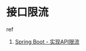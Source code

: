 # 接口限流

ref
1. [Spring Boot - 实现API限流](https://www.pdai.tech/md/spring/springboot-data-ratelimit.html)
